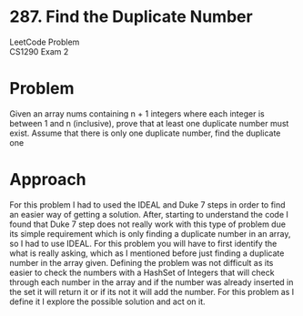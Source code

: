 # 287. Find the Duplicate Number
LeetCode Problem\
CS1290 Exam 2

# Problem
Given an array nums containing n + 1 integers where each integer is between 1 and n (inclusive), prove that at least one duplicate number must exist. Assume that there is only one duplicate number, find the duplicate one

# Approach
For this problem I had to used the IDEAL and Duke 7 steps in order to find an easier way of getting a solution. After, starting
to understand the code I found that Duke 7 step does not really work with this type of problem due its simple requirement which
is only finding a duplicate number in an array, so I had to use IDEAL. For this problem you will have to first identify the what
is really asking, which as I mentioned before just finding a duplicate number in the array given. Defining the problem was not 
difficult as its easier to check the numbers with a HashSet of Integers that will check through each number in the array and if 
the number was already inserted in the set it will return it or if its not it will add the number. For this problem as I define
it I explore the possible solution and act on it. 
